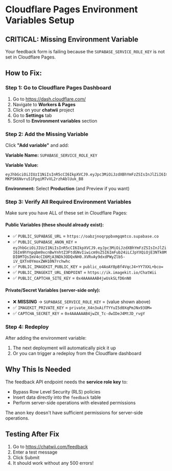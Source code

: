 # Cloudflare Pages Environment Variables Setup

## CRITICAL: Missing Environment Variable

Your feedback form is failing because the `SUPABASE_SERVICE_ROLE_KEY` is not set in Cloudflare Pages.

## How to Fix:

### Step 1: Go to Cloudflare Pages Dashboard
1. Go to https://dash.cloudflare.com/
2. Navigate to **Workers & Pages**
3. Click on your **chatwii** project
4. Go to **Settings** tab
5. Scroll to **Environment variables** section

### Step 2: Add the Missing Variable

Click **"Add variable"** and add:

**Variable Name:** `SUPABASE_SERVICE_ROLE_KEY`

**Variable Value:**
```
eyJhbGciOiJIUzI1NiIsInR5cCI6IkpXVCJ9.eyJpc3MiOiJzdXBhYmFzZSIsInJlZiI6Im9hYnpqbm9xcnBwYnhtZ3FtdGNvIiwicm9sZSI6InNlcnZpY2Vfcm9sZSIsImlhdCI6MTc1OTQwMjQxNCwiZXhwIjoyMDc0OTc4NDE0fQ.Ja4h5GEQ-MKPSK6Nvru51FpqiM7vVL2rzhAblUuk_B8
```

**Environment:** Select **Production** (and Preview if you want)

### Step 3: Verify All Required Environment Variables

Make sure you have ALL of these set in Cloudflare Pages:

#### Public Variables (these should already exist):
- ✅ `PUBLIC_SUPABASE_URL` = `https://oabzjnoqrppbxmgqmtco.supabase.co`
- ✅ `PUBLIC_SUPABASE_ANON_KEY` = `eyJhbGciOiJIUzI1NiIsInR5cCI6IkpXVCJ9.eyJpc3MiOiJzdXBhYmFzZSIsInJlZiI6Im9hYnpqbm9xcnBwYnhtZ3FtdGNvIiwicm9sZSI6ImFub24iLCJpYXQiOjE3NTk0MDI0MTQsImV4cCI6MjA3NDk3ODQxNH0.XVRvAy9dxdPWyZlb5-iV_QXTn0YmoxZWH10N7rchwhc`
- ✅ `PUBLIC_IMAGEKIT_PUBLIC_KEY` = `public_o4AoAY8pBf4VqcJ4+YY7XXL+bco=`
- ✅ `PUBLIC_IMAGEKIT_URL_ENDPOINT` = `https://ik.imagekit.io/ChatWii`
- ✅ `PUBLIC_CAPTCHA_SITE_KEY` = `0x4AAAAAAB4jwUskSLfD6nN0`

#### Private/Secret Variables (server-side only):
- ❌ **MISSING** → `SUPABASE_SERVICE_ROLE_KEY` = (value shown above)
- ✅ `IMAGEKIT_PRIVATE_KEY` = `private_X4n3xAifTYYuI5d0XqPmJNx93OM=`
- ✅ `CAPTCHA_SECRET_KEY` = `0x4AAAAAAB4jwZX_Tc-dwIDeJ4MtJD_rvgY`

### Step 4: Redeploy

After adding the environment variable:
1. The next deployment will automatically pick it up
2. Or you can trigger a redeploy from the Cloudflare dashboard

## Why This Is Needed

The feedback API endpoint needs the **service role key** to:
- Bypass Row Level Security (RLS) policies
- Insert data directly into the `feedback` table
- Perform server-side operations with elevated permissions

The anon key doesn't have sufficient permissions for server-side operations.

## Testing After Fix

1. Go to https://chatwii.com/feedback
2. Enter a test message
3. Click Submit
4. It should work without any 500 errors!
